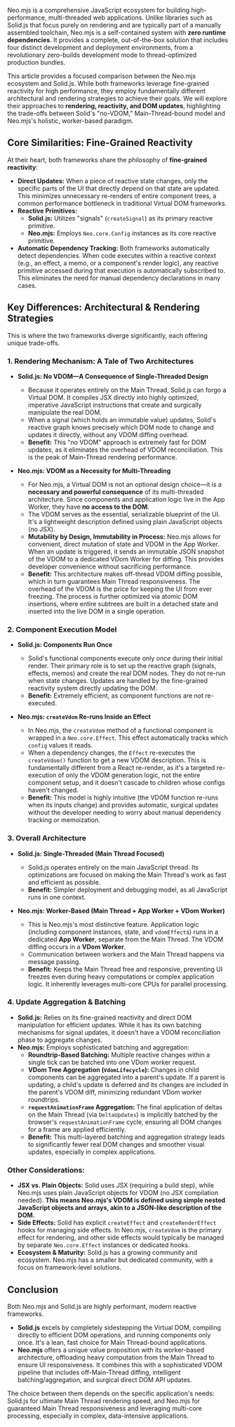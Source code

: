 Neo.mjs is a comprehensive JavaScript ecosystem for building high-performance, multi-threaded web applications. Unlike libraries such as Solid.js that focus purely on rendering and are typically part of a manually assembled toolchain, Neo.mjs is a self-contained system with **zero runtime dependencies**. It provides a complete, out-of-the-box solution that includes four distinct development and deployment environments, from a revolutionary zero-builds development mode to thread-optimized production bundles.

This article provides a focused comparison between the Neo.mjs ecosystem and Solid.js. While both frameworks leverage fine-grained reactivity for high performance, they employ fundamentally different architectural and rendering strategies to achieve their goals. We will explore their approaches to **rendering, reactivity, and DOM updates**, highlighting the trade-offs between Solid's "no-VDOM," Main-Thread-bound model and Neo.mjs's holistic, worker-based paradigm.

## Core Similarities: Fine-Grained Reactivity

At their heart, both frameworks share the philosophy of **fine-grained reactivity**:

*   **Direct Updates:** When a piece of reactive state changes, only the specific parts of the UI that directly depend on that state are updated. This minimizes unnecessary re-renders of entire component trees, a common performance bottleneck in traditional Virtual DOM frameworks.
*   **Reactive Primitives:**
    *   **Solid.js:** Utilizes "signals" (`createSignal`) as its primary reactive primitive.
    *   **Neo.mjs:** Employs `Neo.core.Config` instances as its core reactive primitive.
*   **Automatic Dependency Tracking:** Both frameworks automatically detect dependencies. When code executes within a reactive context (e.g., an effect, a memo, or a component's render logic), any reactive primitive accessed during that execution is automatically subscribed to. This eliminates the need for manual dependency declarations in many cases.

## Key Differences: Architectural & Rendering Strategies

This is where the two frameworks diverge significantly, each offering unique trade-offs.

### 1. Rendering Mechanism: A Tale of Two Architectures

*   **Solid.js: No VDOM—A Consequence of Single-Threaded Design**
    *   Because it operates entirely on the Main Thread, Solid.js can forgo a Virtual DOM. It compiles JSX directly into highly optimized, imperative JavaScript instructions that create and surgically manipulate the real DOM.
    *   When a signal (which holds an immutable value) updates, Solid's reactive graph knows precisely which DOM node to change and updates it directly, without any VDOM diffing overhead.
    *   **Benefit:** This "no VDOM" approach is extremely fast for DOM updates, as it eliminates the overhead of VDOM reconciliation. This is the peak of Main-Thread rendering performance.

*   **Neo.mjs: VDOM as a Necessity for Multi-Threading**
    *   For Neo.mjs, a Virtual DOM is not an optional design choice—it is a **necessary and powerful consequence** of its multi-threaded architecture. Since components and application logic live in the App Worker, they have **no access to the DOM**.
    *   The VDOM serves as the essential, serializable blueprint of the UI. It's a lightweight description defined using plain JavaScript objects (no JSX).
    *   **Mutability by Design, Immutability in Process:** Neo.mjs allows for convenient, direct mutation of state and VDOM in the App Worker. When an update is triggered, it sends an immutable JSON snapshot of the VDOM to a dedicated VDom Worker for diffing. This provides developer convenience without sacrificing performance.
    *   **Benefit:** This architecture makes off-thread VDOM diffing possible, which in turn guarantees Main Thread responsiveness. The overhead of the VDOM is the price for keeping the UI from ever freezing. The process is further optimized via atomic DOM insertions, where entire subtrees are built in a detached state and inserted into the live DOM in a single operation.

### 2. Component Execution Model

*   **Solid.js: Components Run Once**
    *   Solid's functional components execute only *once* during their initial render. Their primary role is to set up the reactive graph (signals, effects, memos) and create the real DOM nodes. They do not re-run when state changes. Updates are handled by the fine-grained reactivity system directly updating the DOM.
    *   **Benefit:** Extremely efficient, as component functions are not re-executed.

*   **Neo.mjs: `createVdom` Re-runs Inside an Effect**
    *   In Neo.mjs, the `createVdom` method of a functional component is wrapped in a `Neo.core.Effect`. This effect automatically tracks which `config` values it reads.
    *   When a dependency changes, the `Effect` re-executes the `createVdom()` function to get a new VDOM description. This is fundamentally different from a React re-render, as it's a targeted re-execution of only the VDOM generation logic, not the entire component setup, and it doesn't cascade to children whose configs haven't changed.
    *   **Benefit:** This model is highly intuitive (the VDOM function re-runs when its inputs change) and provides automatic, surgical updates without the developer needing to worry about manual dependency tracking or memoization.

### 3. Overall Architecture

*   **Solid.js: Single-Threaded (Main Thread Focused)**
    *   Solid.js operates entirely on the main JavaScript thread. Its optimizations are focused on making the Main Thread's work as fast and efficient as possible.
    *   **Benefit:** Simpler deployment and debugging model, as all JavaScript runs in one context.

*   **Neo.mjs: Worker-Based (Main Thread + App Worker + VDom Worker)**
    *   This is Neo.mjs's most distinctive feature. Application logic (including component instances, state, and `vdomEffect`s) runs in a dedicated **App Worker**, separate from the Main Thread. The VDOM diffing occurs in a **VDom Worker**.
    *   Communication between workers and the Main Thread happens via message passing.
    *   **Benefit:** Keeps the Main Thread free and responsive, preventing UI freezes even during heavy computations or complex application logic. It inherently leverages multi-core CPUs for parallel processing.

### 4. Update Aggregation & Batching

*   **Solid.js:** Relies on its fine-grained reactivity and direct DOM manipulation for efficient updates. While it has its own batching mechanisms for signal updates, it doesn't have a VDOM reconciliation phase to aggregate changes.
*   **Neo.mjs:** Employs sophisticated batching and aggregation:
    *   **Roundtrip-Based Batching:** Multiple reactive changes within a single tick can be batched into one VDom worker request.
    *   **VDom Tree Aggregation (`VdomLifecycle`):** Changes in child components can be aggregated into a parent's update. If a parent is updating, a child's update is deferred and its changes are included in the parent's VDOM diff, minimizing redundant VDom worker roundtrips.
    *   **`requestAnimationFrame` Aggregation:** The final application of deltas on the Main Thread (via `DeltaUpdates`) is implicitly batched by the browser's `requestAnimationFrame` cycle, ensuring all DOM changes for a frame are applied efficiently.
    *   **Benefit:** This multi-layered batching and aggregation strategy leads to significantly fewer real DOM changes and smoother visual updates, especially in complex applications.

### Other Considerations:

*   **JSX vs. Plain Objects:** Solid uses JSX (requiring a build step), while Neo.mjs uses plain JavaScript objects for VDOM (no JSX compilation needed). **This means Neo.mjs's VDOM is defined using simple nested JavaScript objects and arrays, akin to a JSON-like description of the DOM.**
*   **Side Effects:** Solid has explicit `createEffect` and `createRenderEffect` hooks for managing side effects. In Neo.mjs, `createVdom` is the primary effect for rendering, and other side effects would typically be managed by separate `Neo.core.Effect` instances or dedicated hooks.
*   **Ecosystem & Maturity:** Solid.js has a growing community and ecosystem. Neo.mjs has a smaller but dedicated community, with a focus on framework-level solutions.

## Conclusion

Both Neo.mjs and Solid.js are highly performant, modern reactive frameworks.

*   **Solid.js** excels by completely sidestepping the Virtual DOM, compiling directly to efficient DOM operations, and running components only once. It's a lean, fast choice for Main Thread-bound applications.
*   **Neo.mjs** offers a unique value proposition with its worker-based architecture, offloading heavy computation from the Main Thread to ensure UI responsiveness. It combines this with a sophisticated VDOM pipeline that includes off-Main-Thread diffing, intelligent batching/aggregation, and surgical direct DOM API updates.

The choice between them depends on the specific application's needs: Solid.js for ultimate Main Thread rendering speed, and Neo.mjs for guaranteed Main Thread responsiveness and leveraging multi-core processing, especially in complex, data-intensive applications.
